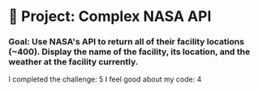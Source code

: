 # 🚀 Project: Complex NASA API

### Goal: Use NASA's API to return all of their facility locations (~400). Display the name of the facility, its location, and the weather at the facility currently. 
I completed the challenge: 5
I feel good about my code: 4


